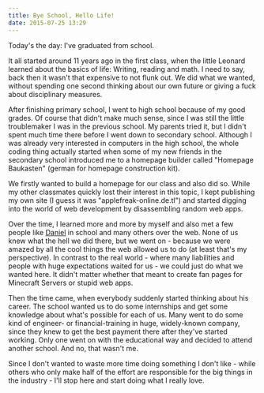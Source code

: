 ```yaml
---
title: Bye School, Hello Life!
date: 2015-07-25 13:29
---
```


Today's the day: I've graduated from school.

It all started around 11 years ago in the first class, when the little Leonard learned about the basics of life: Writing, reading and math. I need to say, back then it wasn't that expensive to not flunk out. We did what we wanted, without spending one second thinking about our own future or giving a fuck about disciplinary measures.

After finishing primary school, I went to high school because of my good grades. Of course that didn't make much sense, since I was still the little troublemaker I was in the previous school. My parents tried it, but I didn't spent much time there before I went down to secondary school. Although I was already very interested in computers in the high school, the whole coding thing actually started when some of my new friends in the secondary school introduced me to a homepage builder called "Homepage Baukasten" (german for homepage construction kit).

We firstly wanted to build a homepage for our class and also did so. While my other classmates quickly lost their interest in this topic, I kept publishing my own site (I guess it was "applefreak-online.de.tl") and started digging into the world of web development by disassembling random web apps.

Over the time, I learned more and more by myself and also met a few people like [Daniel][1] in school and many others over the web. None of us knew what the hell we did there, but we went on - because we were amazed by all the cool things the web allowed us to do (at least that's my perspective). In contrast to the real world - where many liabilities and people with huge expectations waited for us - we could just do what we wanted here. It didn't matter whether that meant to create fan pages for Minecraft Servers or stupid web apps.

Then the time came, when everybody suddenly started thinking about his career. The school wanted us to do some internships and get some knowledge about what's possible for each of us. Many went to do some kind of engineer- or financial-training in huge, widely-known company, since they knew to get the best payment there after they've started working. Only one went on with the educational way and decided to attend another school. And no, that wasn't me.

Since I don't wanted to waste more time doing something I don't like - while others who only make half of the effort are responsible for the big things in the industry - I'll stop here and start doing what I really love.

[1]: http://ombadesign.de